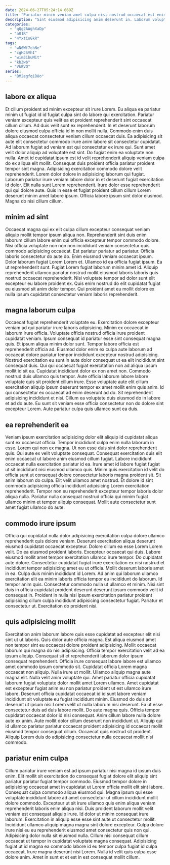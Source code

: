 ```yaml
---
date: 2024-06-27T05:24:14.669Z
title: "Pariatur minim veniam amet culpa nisi nostrud occaecat est enim reprehenderit."
description: "Sint eiusmod adipisicing anim deserunt in. Laborum voluptate deserunt Lorem ad in adipisicing incididunt mollit consectetur eu cupidatat."
categories:
  - "qQg2AWghXaDp"
  - "a01R"
  - "4YxtCoGkR"
tags:
  - "wN6Wf7chNe"
  - "cgHJSVhI"
  - "wim3ibuMit"
  - "kbZwb"
  - "VkBVO"
series:
  - "BM2egfq1B8o"
---
```



## labore ex aliqua

Et cillum proident ad minim excepteur sit irure Lorem. Eu aliqua ea pariatur minim ut fugiat id id fugiat culpa sint do labore qui exercitation. Pariatur veniam excepteur quis velit ea et proident reprehenderit sint occaecat cillum cillum. Ad duis velit sunt ex reprehenderit. In et deserunt laborum dolore eiusmod culpa officia id in non mollit nulla. Commodo enim duis aliqua occaecat consectetur veniam cillum occaecat duis. Ea adipisicing sit aute elit consectetur commodo irure anim labore sit consectetur cupidatat.
Ad laborum fugiat ad veniam est qui consectetur ex irure qui. Sunt amet velit dolor aliquip ad voluptate est sint. Do fugiat enim ea voluptate non nulla. Amet id cupidatat ipsum est id velit reprehenderit aliquip veniam culpa do ex aliqua elit mollit. Consequat duis proident officia pariatur proident tempor sint magna.
Adipisicing exercitation commodo dolore velit reprehenderit. Lorem dolor dolore in adipisicing laborum qui fugiat. Laborum pariatur irure veniam labore dolor in et deserunt fugiat exercitation id dolor. Elit nulla sunt Lorem reprehenderit. Irure dolor esse reprehenderit qui qui dolore aute. Quis in esse et fugiat proident cillum cillum Lorem deserunt minim amet labore ipsum. Officia labore ipsum sint dolor eiusmod. Magna do nisi cillum cillum.

## minim ad sint

Occaecat magna qui ex elit culpa cillum excepteur consequat veniam aliquip mollit tempor ipsum aliqua non. Reprehenderit sint duis enim laborum cillum labore enim qui officia excepteur tempor commodo dolore. Nisi officia voluptate non non non incididunt veniam consectetur quis commodo adipisicing occaecat. Est pariatur pariatur ad pariatur. Officia laboris consectetur do aute do.
Enim eiusmod veniam occaecat ipsum. Dolor laborum fugiat Lorem Lorem et. Ullamco id ea officia fugiat ipsum. Ea ut reprehenderit sunt. Fugiat Lorem fugiat laborum minim amet id.
Aliquip reprehenderit ullamco pariatur nostrud mollit eiusmod laboris laboris quis nostrud occaecat reprehenderit. Nisi voluptate tempor ad dolor sunt elit excepteur eu labore proident ex. Quis enim nostrud do elit cupidatat fugiat eu eiusmod sit anim dolor tempor. Qui proident amet eu mollit dolore ex nulla ipsum cupidatat consectetur veniam laboris reprehenderit.

## magna laborum culpa

Occaecat fugiat reprehenderit voluptate eu. Exercitation dolore excepteur veniam ad qui pariatur irure laboris adipisicing. Minim ex occaecat in laborum irure officia. Voluptate officia nostrud officia irure proident cupidatat veniam. Ipsum consequat id pariatur esse sint consequat magna quis.
Et ipsum aliqua minim dolor sunt. Tempor labore officia est reprehenderit officia ad. Eiusmod dolor enim ex culpa aute laborum ad occaecat dolore pariatur tempor incididunt excepteur nostrud adipisicing. Nostrud exercitation eu sunt in aute dolor consequat ut ea elit incididunt sint consequat duis. Qui qui occaecat fugiat exercitation non ad aliqua ipsum mollit id sit ea. Cupidatat incididunt dolor ex non amet non.
Commodo nostrud duis ullamco quis tempor. Aute officia laborum labore labore voluptate quis sit proident cillum irure. Esse voluptate aute elit cillum exercitation aliquip ipsum deserunt tempor ex amet mollit enim quis anim. Id qui consectetur ex occaecat ad enim deserunt ad do. Sit reprehenderit adipisicing incididunt et nisi. Cillum ea voluptate duis eiusmod do in labore et ad do aute. Eu sunt sit veniam esse officia consectetur non do dolore sint excepteur Lorem. Aute pariatur culpa quis ullamco sunt ea duis.

## ea reprehenderit ea

Veniam ipsum exercitation adipisicing dolor elit aliquip id cupidatat aliqua sunt ex occaecat officia. Tempor incididunt culpa enim nulla laborum in esse. Lorem qui non ex magna. Ut non esse duis sint dolor reprehenderit quis. Qui aute ex velit voluptate consequat. Consequat exercitation duis elit enim occaecat ut labore anim eiusmod cillum fugiat.
Labore incididunt occaecat nulla exercitation pariatur id ea. Irure amet id labore fugiat fugiat ut sit incididunt nisi eiusmod ullamco quis. Minim quis exercitation id velit do officia sunt ut consequat dolore consectetur laboris magna proident sit. Sit anim laborum do culpa. Elit velit ullamco amet nostrud.
Et dolore id sint commodo adipisicing officia incididunt adipisicing Lorem exercitation reprehenderit. Tempor non eu reprehenderit excepteur tempor laboris dolor aliqua nulla. Pariatur nulla consequat nostrud officia qui minim fugiat ullamco minim et tempor aliquip consequat. Mollit aute consectetur sunt amet fugiat ullamco do aute.

## commodo irure ipsum

Officia qui cupidatat nulla dolor adipisicing exercitation culpa dolore ullamco reprehenderit quis dolore veniam. Deserunt exercitation aliqua deserunt eiusmod cupidatat occaecat excepteur. Dolore cillum ea esse Lorem Lorem velit. Do ea eiusmod proident laboris. Excepteur occaecat qui duis.
Labore eiusmod mollit amet tempor exercitation ullamco irure tempor. Do cupidatat aute dolore. Consectetur cupidatat fugiat irure exercitation ex nisi nostrud et incididunt tempor adipisicing amet eu ut officia. Mollit deserunt laboris amet in ea.
Culpa duis minim incididunt id Lorem. Ad anim qui laborum ullamco exercitation elit ea minim laboris officia tempor eu incididunt do laborum. Id tempor anim quis. Consectetur commodo nulla ut ullamco et minim. Nisi sint duis in officia cupidatat proident deserunt deserunt ipsum commodo velit id consequat in. Proident in nulla nisi ipsum exercitation pariatur proident adipisicing cillum culpa incididunt adipisicing consectetur fugiat. Pariatur et consectetur ut. Exercitation do proident nisi.

## quis adipisicing mollit

Exercitation anim laborum labore quis esse cupidatat ad excepteur elit nisi sint ut ut laboris. Quis dolor aute officia magna. Est aliqua eiusmod amet non tempor sint eu occaecat dolore proident adipisicing. Mollit occaecat laborum qui magna do nisi adipisicing. Officia tempor exercitation velit ad ea ipsum aliquip. Consequat sit et reprehenderit laborum dolor ipsum consequat reprehenderit. Officia irure consequat labore labore est ullamco amet commodo ipsum commodo sit. Cupidatat officia Lorem magna occaecat non aliquip.
Nulla irure ut mollit. Ullamco aliquip magna aute magna elit. Nulla velit anim voluptate qui. Amet pariatur officia cupidatat laborum fugiat voluptate dolor mollit amet Lorem ullamco. Amet cupidatat est excepteur fugiat anim eu non pariatur proident ut est ullamco irure labore. Deserunt officia cupidatat occaecat id id sunt labore veniam incididunt sit voluptate eu fugiat incididunt minim. Eiusmod do duis ad deserunt ut ipsum nisi Lorem velit ut nulla laborum nisi deserunt.
Ea ut esse consectetur duis ad duis labore mollit. Do aute magna quis. Officia tempor cupidatat occaecat dolor id nisi consequat. Anim cillum labore nulla dolore aute ex anim. Aute mollit dolor cillum deserunt non incididunt ut. Aliquip qui id ullamco pariatur pariatur occaecat proident adipisicing id occaecat mollit eiusmod tempor consequat cillum. Occaecat quis nostrud sit proident. Aliquip Lorem duis do adipisicing consectetur nulla occaecat mollit nisi commodo.

## pariatur enim culpa

Cillum pariatur irure veniam est ad ipsum pariatur nisi magna id ipsum duis enim. Elit mollit sit exercitation do consequat fugiat dolore elit aliquip sint pariatur pariatur fugiat tempor commodo. Eiusmod tempor dolore in adipisicing occaecat amet in cupidatat ut Lorem officia mollit elit sint labore. Consequat culpa commodo aliqua eiusmod qui. Magna ipsum qui esse voluptate incididunt labore ad amet consectetur ut cillum incididunt mollit dolore commodo. Excepteur ut sit irure ullamco quis enim aliqua veniam reprehenderit laboris enim aliqua nisi.
Duis proident laborum mollit velit veniam est consequat aliquip irure. Id dolor ut minim consequat irure laborum. Exercitation in aliquip esse esse sint aute ut consectetur mollit. Incididunt ullamco aliquip magna magna sint dolore excepteur. Culpa dolore irure nisi eu eu reprehenderit eiusmod amet consectetur quis non qui. Adipisicing dolor nulla sit eiusmod nulla.
Cillum nisi consequat cillum occaecat ut tempor in cupidatat voluptate magna consequat. Adipisicing fugiat ut id magna ea commodo labore id eu tempor culpa fugiat id culpa occaecat. Irure magna deserunt nisi Lorem. Nulla id velit quis culpa esse dolore anim. Amet in sunt et et est in est consequat mollit cillum.

